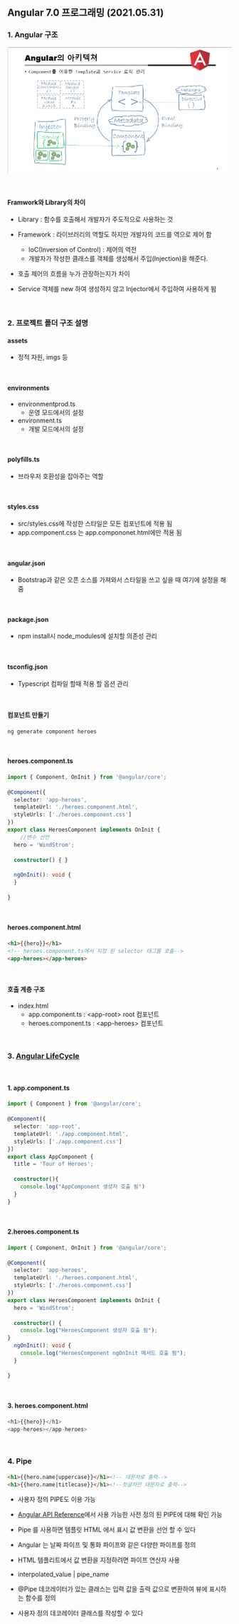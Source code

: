 ## Angular 7.0 프로그래밍 (2021.05.31)

### 1. Angular 구조

![](https://github.com/ktae23/TIL/blob/master/angular/imgs/20210531163109.png)

<br/>

#### Framwork와 Library의 차이

- Library : 함수를 호출해서 개발자가 주도적으로 사용하는 것
- Framework : 라이브러리의 역할도 하지만 개발자의 코드를 역으로 제어 함
  - IoC(Inversion of Control) : 제어의 역전
  - 개발자가 작성한 클래스를 객체를 생성해서 주입(Injection)을 해준다.
- 호출 제어의 흐름을 누가 관장하는지가 차이

- Service 객체를 new 하여 생성하지 않고 Injector에서 주입하여 사용하게 됨 

<br/>

### 2. 프로젝트 폴더 구조 설명

#### assets

- 정적 자원, imgs 등

<br/>

#### environments

- environmentprod.ts
  - 운영 모드에서의 설정
- environment.ts 
  - 개발 모드에서의 설정

<br/>

#### polyfills.ts

- 브라우저 호환성을 잡아주는 역할

<br/>

#### styles.css

- src/styles.css에 작성한 스타일은 모든 컴포넌트에 적용 됨
- app.component.css 는 app.compononet.html에만 적용 됨

<br/>

#### angular.json

- Bootstrap과 같은 오픈 소스를 가져와서 스타일을 쓰고 싶을 때 여기에 설정을 해줌

<br/>

#### package.json

- npm install시 node_modules에 설치할 의존성 관리

<br/>

#### tsconfig.json

- Typescript 컴파일 할때 적용 할 옵션 관리

<br/>

#### 컴포넌트 만들기

```shell
ng generate component heroes
```

<br/>

#### heroes.component.ts

```typescript
import { Component, OnInit } from '@angular/core';

@Component({
  selector: 'app-heroes',
  templateUrl: './heroes.component.html',
  styleUrls: ['./heroes.component.css']
})
export class HeroesComponent implements OnInit {
    //변수 선언
  hero = 'WindStrom';

  constructor() { }

  ngOnInit(): void {
  }

}
```



<br/>

#### heroes.component.html

```html
<h1>{{hero}}</h1>
<!-- heroes.component.ts에서 지정 된 selector 태그를 호출-->
<app-heroes></app-heroes>
```

<br/>

#### 호출 계층 구조

- index.html
  - app.component.ts : \<app-root> root 컴포넌트
  - heroes.component.ts : \<app-heroes> 컴포넌트

<br/>



### 3. [Angular LifeCycle](https://angular.io/guide/lifecycle-hooks)

<br/>

#### 1. app.component.ts

```typescript
import { Component } from '@angular/core';

@Component({
  selector: 'app-root',
  templateUrl: './app.component.html',
  styleUrls: ['./app.component.css']
})
export class AppComponent {
  title = 'Tour of Heroes';

  constructor(){
    console.log("AppComponent 생성자 호출 됨")
  }
}

```

<br/>

#### 2.heroes.component.ts

```typescript
import { Component, OnInit } from '@angular/core';

@Component({
  selector: 'app-heroes',
  templateUrl: './heroes.component.html',
  styleUrls: ['./heroes.component.css']
})
export class HeroesComponent implements OnInit {
  hero = 'WindStrom';

  constructor() {
    console.log("HeroesComponent 생성자 호출 됨");
}
  ngOnInit(): void {
    console.log("HeroesComponent ngOnInit 메서드 호출 됨");
  }

}

```

<br/>

#### 3. heroes.component.html

```typescript
<h1>{{hero}}</h1>
<app-heroes></app-heroes>
```

<br/>

### 4. Pipe

```html
<h1>{{hero.name|uppercase}}</h1><!-- 대문자로 출력-->
<h1>{{hero.name|titlecase}}</h1><!--첫글자만 대문자로 출력-->
```

- 사용자 정의 PIPE도 이용 가능
- [Angular API Reference](https://angular.io/api)에서 사용 가능한 사전 정의 된 PIPE에 대해 확인 가능

- Pipe 를 사용하면 템플릿 HTML 에서 표시 값 변환을 선언 할 수 있다 
- Angular 는 날짜 파이프 및 통화 파이프와 같은 다양한 파이프를 정의
- HTML 템플리트에서 값 변환을 지정하려면 파이프 연산자 사용
- interpolated_value | pipe_name
- @Pipe 데코레이터가 있는 클래스는 입력 값을 출력 값으로 변환하여 뷰에 표시하는 함수를 정의
- 사용자 정의 데코레이터 클래스를 작성할 수 있다